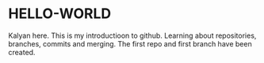 # HELLO-WORLD
Kalyan here. This is my introductioon to github. Learning about repositories, branches, commits and merging. The first repo and first branch have been created.
